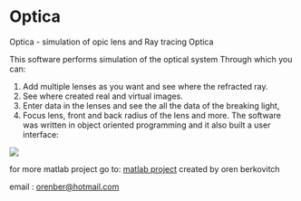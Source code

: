 # Optica
Optica - simulation of opic lens and Ray tracing
Optica

This software performs simulation of the optical system 
Through which you can: 
1. Add multiple lenses as you want and see where the refracted ray. 
1. See where created real and virtual images. 
1. Enter data in the lenses and see the all the data of the breaking light, 
1. Focus lens, front and back radius of the lens and more. 
 The software was written in object oriented programming and it also built a user interface:

 
![](https://www.mathworks.com/matlabcentral/mlc-downloads/downloads/submissions/47414/versions/4/screenshot.jpg)

for more matlab project go to:
[matlab project](https://www.mathworks.com/matlabcentral/profile/authors/3931123-oren-berkovicth)
 created by oren berkovitch 

 email : orenber@hotmail.com

